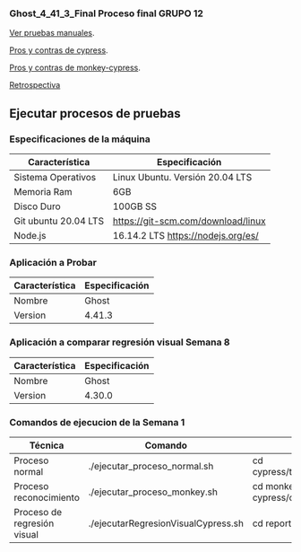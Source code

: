### Ghost_4_41_3_Final Proceso final GRUPO 12

[Ver pruebas manuales](https://github.com/MISW4103-Automatizacion/Ghost_4_41_3_Final/wiki/Pruebas-Manuales).

[Pros y contras de cypress](https://github.com/MISW4103-Automatizacion/Ghost_4_41_3_Final/wiki/Pros-y-contras-de-Cypress).

[Pros y contras de monkey-cypress](https://github.com/MISW4103-Automatizacion/Ghost_4_41_3_Final/wiki/Pros-y-Contras-de-Monkey---Cypress).

[Retrospectiva](https://github.com/MISW4103-Automatizacion/Ghost_4_41_3_Final/wiki/Retrospectiva)

## Ejecutar procesos de pruebas

### Especificaciones de la máquina

| Característica      | Especificación                      |
| -------------------- | ----------------------------------- |
| Sistema Operativos   | Linux Ubuntu. Versión 20.04 LTS     |
| Memoria Ram          | 6GB                                 |
| Disco Duro           | 100GB SS                            |
| Git ubuntu 20.04 LTS |  https://git-scm.com/download/linux |
| Node.js              | 16.14.2 LTS https://nodejs.org/es/                        |

### Aplicación a Probar
| Característica     | Especificación                      |
| -------------------- | ----------------------------------- |
| Nombre              | Ghost |
| Version             | 4.41.3 |

### Aplicación a comparar regresión visual Semana 8
| Característica     | Especificación                      |
| -------------------- | ----------------------------------- |
| Nombre              | Ghost |
| Version             | 4.30.0 |


### Comandos de ejecucion de la Semana 1
| Técnica     | Comando                      | Resultados |
| -------------------- | ----------------------------------- |------|
| Proceso normal              | ./ejecutar_proceso_normal.sh | cd cypress/test/cypress/screenshots |
| Proceso reconocimiento             | ./ejecutar_proceso_monkey.sh |cd monkey-cypress/cypress/videos/monkey |
| Proceso de regresión visual | ./ejecutarRegresionVisualCypress.sh | cd reporteFinal_Cypress|

